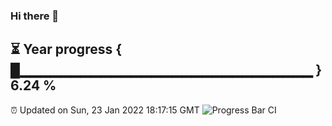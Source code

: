 ### Hi there 👋
⏳ Year progress { █▁▁▁▁▁▁▁▁▁▁▁▁▁▁▁▁▁▁▁▁▁▁▁▁▁▁▁▁▁ } 6.24 %
---
⏰ Updated on Sun, 23 Jan 2022 18:17:15 GMT
![Progress Bar CI](https://github.com/liununu/liununu/workflows/Progress%20Bar%20CI/badge.svg)
